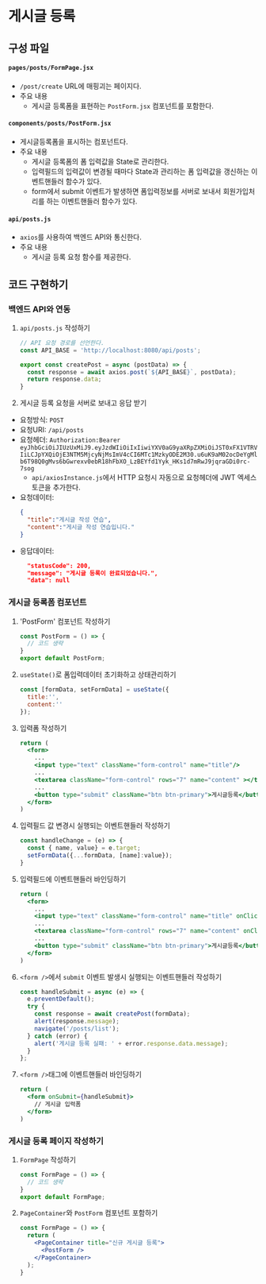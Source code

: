 # 게시글 등록

## 구성 파일
#### `pages/posts/FormPage.jsx`
- `/post/create` URL에 매핑괴는 페이지다.
- 주요 내용
  - 게시글 등록폼을 표현하는 `PostForm.jsx` 컴포넌트를 포함한다. 
#### `components/posts/PostForm.jsx`
- 게시글등록폼을 표시하는 컴포넌트다.
- 주요 내용
  - 게시글 등록폼의 폼 입력값을 State로 관리한다.
  - 입력필드의 입력값이 변경될 때마다 State과 관리하는 폼 입력값을 갱신하는 이벤트핸들러 함수가 있다.
  - form에서 submit 이벤트가 발생하면 폼입력정보를 서버로 보내서 회원가입처리를 하는 이벤트핸들러 함수가 있다.
#### `api/posts.js`
- `axios`를 사용하여 백엔드 API와 통신한다.
- 주요 내용
  - 게시글 등록 요청 함수를 제공한다.

## 코드 구현하기
### 백엔드 API와 연동
1. `api/posts.js` 작성하기
    ```javascript
    // API 요청 경로를 선언한다.
    const API_BASE = 'http://localhost:8080/api/posts';

    export const createPost = async (postData) => {
      const response = await axios.post(`${API_BASE}`, postData);
      return response.data;
    }
    ```
2. 게시글 등록 요청을 서버로 보내고 응답 받기
  - 요청방식: `POST`
  - 요청URI: `/api/posts`
  - 요청헤더: `Authorization:Bearer eyJhbGciOiJIUzUxMiJ9.eyJzdWIiOiIxIiwiYXV0aG9yaXRpZXMiOiJST0xFX1VTRVIiLCJpYXQiOjE3NTM5MjcyNjMsImV4cCI6MTc1MzkyODE2M30.u6uK9aM02ocDeYgMlb6T98Q0gMvs6bGwrexv0ebR18hFbXO_LzBEYfd1Yyk_HKs1d7mRwJ9jqraGDi0rc-7sog`
    - `api/axiosInstance.js`에서 HTTP 요청시 자동으로 요청헤더에 JWT 엑세스토큰을 추가한다.
  - 요청데이터:
    ```json
    {
      "title":"게시글 작성 연습",
      "content":"게시글 작성 연습입니다."
    }  
    ```
  - 응답데이터:
    ```json
      "statusCode": 200,
      "message": "게시글 등록이 완료되었습니다.",
      "data": null
    ```
### 게시글 등록폼 컴포넌트
1. 'PostForm' 컴포넌트 작성하기
    ```jsx
    const PostForm = () => {
      // 코드 생략
    }
    export default PostForm;
    ```
2. `useState()`로 폼입력데이터 초기화하고 상태관리하기
    ```javascript
    const [formData, setFormData] = useState({
      title:'',
      content:''
    });
    ```
3. 입력폼 작성하기
    ```jsx
    return (
      <form>
        ...
        <input type="text" className="form-control" name="title"/>
        ...
        <textarea className="form-control" rows="7" name="content" ></textarea>
        ...
        <button type="submit" className="btn btn-primary">게시글등록</button>
      </form>
    )
    ```
4. 입력필드 값 변경시 실행되는 이벤트핸들러 작성하기
    ```javascript
    const handleChange = (e) => {
      const { name, value} = e.target;
      setFormData({...formData, [name]:value});
    }
    ```
5. 입력필드에 이벤트핸들러 바인딩하기
    ```jsx
    return (
      <form>
        ...
        <input type="text" className="form-control" name="title" onClick={handleChange} />
        ...
        <textarea className="form-control" rows="7" name="content" onClick={handleChange} ></textarea>
        ...
        <button type="submit" className="btn btn-primary">게시글등록</button>
      </form>
    )
    ```
6. `<form />`에서 `submit` 이벤트 발생시 실행되는 이벤트핸들러 작성하기
    ```javascript
    const handleSubmit = async (e) => {
      e.preventDefault();
      try {
        const response = await createPost(formData);
        alert(response.message);
        navigate('/posts/list');
      } catch (error) {
        alert('게시글 등록 실패: ' + error.response.data.message);
      }
    };
    ```
7. `<form />`태그에 이벤트핸들러 바인딩하기
    ```jsx
    return (
      <form onSubmit={handleSubmit}>
        // 게시글 입력폼
      </form>
    )
    ```
### 게시글 등록 페이지 작성하기
1. `FormPage` 작성하기
    ```javascript
    const FormPage = () => {
      // 코드 생략
    }
    export default FormPage;
    ```
2. `PageContainer`와 `PostForm` 컴포넌트 포함하기
    ```jsx
    const FormPage = () => {
      return (
        <PageContainer title="신규 게시글 등록">
          <PostForm />
        </PageContainer>
      );
    }
    ```

